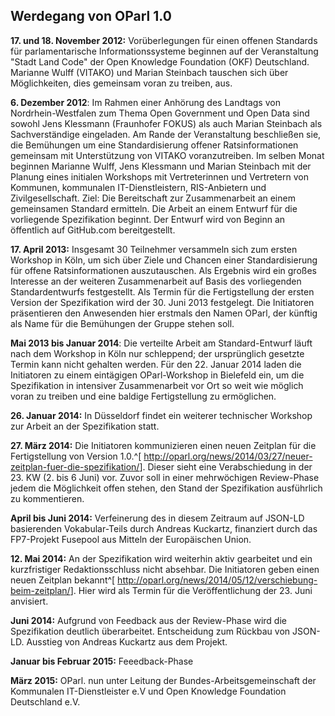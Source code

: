 Werdegang von OParl 1.0
-----------------------

**17. und 18. November 2012:** Vorüberlegungen für einen offenen Standards für
parlamentarische Informationssysteme beginnen auf der Veranstaltung
"Stadt Land Code" der Open Knowledge Foundation (OKF) Deutschland.
Marianne Wulff (VITAKO) und Marian Steinbach tauschen sich über Möglichkeiten,
dies gemeinsam voran zu treiben, aus.

**6. Dezember 2012**: Im Rahmen einer Anhörung des Landtags von Nordrhein-Westfalen
zum Thema Open Government und Open Data sind sowohl Jens Klessmann (Fraunhofer FOKUS)
als auch Marian Steinbach als Sachverständige eingeladen. Am Rande der Veranstaltung
beschließen sie, die Bemühungen um eine Standardisierung offener Ratsinformationen
gemeinsam mit Unterstützung von VITAKO voranzutreiben. Im selben Monat
beginnen Marianne Wulff, Jens Klessmann und Marian Steinbach mit der Planung eines
initialen Workshops mit Vertreterinnen und Vertretern von Kommunen, kommunalen
IT-Dienstleistern, RIS-Anbietern und Zivilgesellschaft. Ziel: Die Bereitschaft zur
Zusammenarbeit an einem gemeinsamen Standard ermitteln. Die Arbeit an einem Entwurf
für die vorliegende Spezifikation beginnt. Der Entwurf wird von Beginn an öffentlich
auf GitHub.com bereitgestellt.

**17. April 2013:** Insgesamt 30 Teilnehmer versammeln sich zum ersten Workshop in Köln,
um sich über Ziele und Chancen einer Standardisierung für offene Ratsinformationen
auszutauschen. Als Ergebnis wird ein großes Interesse an der weiteren Zusammenarbeit
auf Basis des vorliegenden Standardentwurfs festgestellt. Als Termin für die
Fertigstellung der ersten Version der Spezifikation wird der 30. Juni 2013 festgelegt.
Die Initiatoren präsentieren den Anwesenden hier erstmals den Namen OParl, der künftig
als Name für die Bemühungen der Gruppe stehen soll.

**Mai 2013 bis Januar 2014**: Die verteilte Arbeit am Standard-Entwurf läuft nach dem
Workshop in Köln nur schleppend; der ursprünglich gesetzte Termin kann nicht gehalten werden.
Für den 22. Januar 2014 laden die Initiatoren zu einem eintägigen OParl-Workshop in Bielefeld
ein, um die Spezifikation in intensiver Zusammenarbeit vor Ort so weit wie möglich voran zu
treiben und eine baldige Fertigstellung zu ermöglichen.

**26. Januar 2014:** In Düsseldorf findet ein weiterer technischer Workshop zur Arbeit
an der Spezifikation statt.

**27. März 2014:** Die Initiatoren kommunizieren einen neuen Zeitplan für die
Fertigstellung von Version 1.0.^[
<http://oparl.org/news/2014/03/27/neuer-zeitplan-fuer-die-spezifikation/>]. Dieser
sieht eine Verabschiedung in der 23. KW (2. bis 6 Juni) vor. Zuvor soll in einer
mehrwöchigen Review-Phase jedem die Möglichkeit offen stehen, den Stand der Spezifikation
ausführlich zu kommentieren.

**April bis Juni 2014:** Verfeinerung des in diesem Zeitraum auf JSON-LD basierenden Vokabular-Teils durch Andreas Kuckartz, finanziert durch das FP7-Projekt Fusepool aus Mitteln der Europäischen Union.

**12. Mai 2014:** An der Spezifikation wird weiterhin aktiv gearbeitet und ein kurzfristiger
Redaktionsschluss nicht absehbar. Die Initiatoren geben einen neuen Zeitplan bekannt^[
<http://oparl.org/news/2014/05/12/verschiebung-beim-zeitplan/>]. Hier wird als Termin
für die Veröffentlichung der 23. Juni anvisiert.

**Juni 2014:** Aufgrund von Feedback aus der Review-Phase wird die Spezifikation
deutlich überarbeitet. Entscheidung zum Rückbau von JSON-LD. Ausstieg von Andreas Kuckartz aus dem Projekt.

**Januar bis Februar 2015:** Feeedback-Phase

**März 2015:** OParl. nun unter Leitung der Bundes-Arbeitsgemeinschaft der Kommunalen IT-Dienstleister e.V und Open Knowledge Foundation Deutschland e.V.
